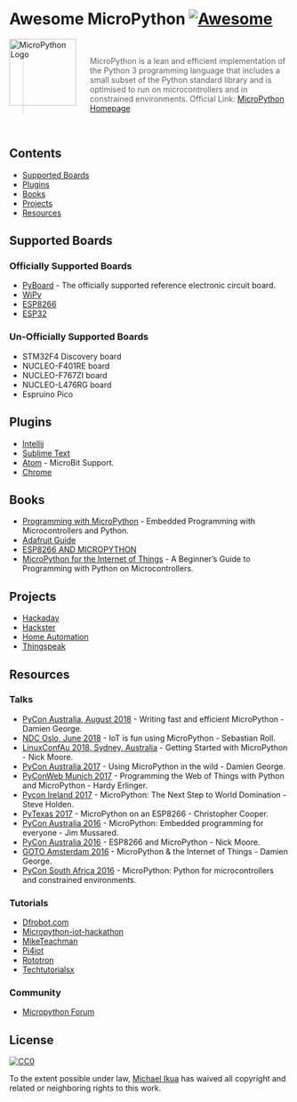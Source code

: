 # Awesome MicroPython [![Awesome](https://awesome.re/badge-flat.svg)](https://awesome.re)

<a href="http://www.micropython.org/"><img src="https://avatars2.githubusercontent.com/u/6298560?s=200&v=4" alt="MicroPython Logo" align="left" style="margin-right: 25px" height=120></a>

<br>

> MicroPython is a lean and efficient implementation of the Python 3 programming language that includes a small subset of the Python standard library and is optimised to run on microcontrollers and in constrained environments. Official Link: [MicroPython Homepage](http://www.micropython.org/)

<br>

## Contents

- [Supported Boards](#supported-boards)
- [Plugins](#plugins)
- [Books](#books)
- [Projects](#projects)
- [Resources](#resources)

## Supported Boards

### Officially Supported Boards

- [PyBoard](https://store.micropython.org/category/pyboards) - The officially supported reference electronic circuit board.
- [WiPy](http://docs.micropython.org/en/latest/wipy/quickref.html)
- [ESP8266](http://docs.micropython.org/en/latest/esp8266/quickref.html)
- [ESP32](https://github.com/micropython/micropython/tree/master/ports/esp32)

### Un-Officially Supported Boards

- STM32F4 Discovery board
- NUCLEO-F401RE board
- NUCLEO-F767ZI board
- NUCLEO-L476RG board
- Espruino Pico

## Plugins

- [Intellij](https://github.com/vlasovskikh/intellij-micropython)
- [Sublime Text](https://github.com/gepd/uPiotMicroPythonTool)
- [Atom](https://atom.io/packages/microbit-python) -  MicroBit Support.
- [Chrome](https://chrome.google.com/webstore/detail/micropython/lhdjeebhcalhgnbigbngiaglmladclbo?hl=en-GB)

## Books

- [Programming with MicroPython](http://shop.oreilly.com/product/0636920056515.do) - Embedded Programming with Microcontrollers and Python.
- [Adafruit Guide](https://cdn-learn.adafruit.com/downloads/pdf/micropython-basics-what-is-micropython.pdf)
- [ESP8266 AND MICROPYTHON](https://www.elektor.com/esp8266-and-micropython-e-book)
- [MicroPython for the Internet of Things](https://www.apress.com/gp/book/9781484231227) - A Beginner’s Guide to Programming with Python on Microcontrollers.

## Projects

- [Hackaday](https://hackaday.io/projects?tag=micropython)
- [Hackster](https://www.hackster.io/projects/tags/micropython)
- [Home Automation](https://medium.com/@rxseger/esp8266-first-project-home-automation-with-relays-switches-pwm-and-an-adc-ad25f317c74f)
- [Thingspeak](https://blog.gypsyengineer.com/en/diy-electronics/micropython-esp8266-sending-data-to-thingspeak.html)

## Resources

### Talks

- [PyCon Australia, August 2018](https://youtu.be/hHec4qL00x0) - Writing fast and efficient MicroPython - Damien George.
- [NDC Oslo, June 2018](https://youtu.be/2fVItYQ5YSQ) - IoT is fun using MicroPython - Sebastian Roll.
- [LinuxConfAu 2018, Sydney, Australia](https://www.youtube.com/watch?v=inUMgHQ62sA) - Getting Started with MicroPython - Nick Moore.
- [PyCon Australia 2017](https://www.youtube.com/watch?v=WI-nTf5iM84) - Using MicroPython in the wild - Damien George.
- [PyConWeb Munich 2017](https://www.youtube.com/watch?v=_-jFb9HSdk4) - Programming the Web of Things with Python and MicroPython - Hardy Erlinger.
- [Pycon Ireland 2017](https://www.youtube.com/watch?v=2gPU2CXiphQ&t=1460s) - MicroPython: The Next Step to World Domination - Steve Holden.
- [PyTexas 2017](https://www.youtube.com/watch?v=V5xs2DpQi1s) - MicroPython on an ESP8266 - Christopher Cooper.
- [PyCon Australia 2016](https://www.youtube.com/watch?v=oCEZyJqkMrE) - MicroPython: Embedded programming for everyone - Jim Mussared.
- [PyCon Australia 2016](https://www.youtube.com/watch?v=C19fFU-TVWU) - ESP8266 and MicroPython - Nick Moore.
- [GOTO Amsterdam 2016](https://www.youtube.com/watch?v=EvGhPmPPzko&t=447s) - MicroPython & the Internet of Things - Damien George.
- [PyCon South Africa 2016](https://www.youtube.com/watch?v=srrf-25_Ytw) - MicroPython: Python for microcontrollers and constrained environments.

### Tutorials

- [Dfrobot.com](https://www.dfrobot.com/blog-tag-micropython.html)
- [Micropython-iot-hackathon](http://micropython-iot-hackathon.readthedocs.io/en/latest/)
- [MikeTeachman](https://github.com/MikeTeachman/micropython-adafruit-mqtt-esp8266)
- [Pi4iot](https://www.pi4iot.com/doku.php?id=sbc:esp8266)
- [Rototron](https://www.rototron.info/notebook/)
- [Techtutorialsx](https://techtutorialsx.com/tag/micropython/)

### Community

- [Micropython Forum](https://forum.micropython.org/)

## License

[![CC0](http://mirrors.creativecommons.org/presskit/buttons/88x31/svg/cc-zero.svg)](https://creativecommons.org/publicdomain/zero/1.0/)

To the extent possible under law, [Michael Ikua](https://github.com/ikuamike) has waived all copyright and related or neighboring rights to this work.
